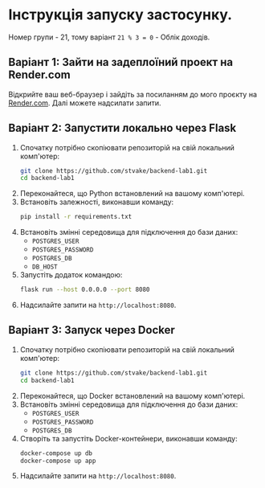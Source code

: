 # Інструкція запуску застосунку.

Номер групи - 21, тому варіант `21 % 3 = 0` - Облік доходів.

## Варіант 1: Зайти на задеплоїний проект на Render.com
Відкрийте ваш веб-браузер і зайдіть за посиланням до мого проєкту на [Render.com](https://backend-lab1-ve3g.onrender.com). Далі можете надсилати запити.

## Варіант 2: Запустити локально через Flask
1. Спочатку потрібно скопіювати репозиторій на свій локальний комп'ютер:
   ```bash
   git clone https://github.com/stvake/backend-lab1.git
   cd backend-lab1
   ```
2. Переконайтеся, що Python встановлений на вашому комп'ютері.
3. Встановіть залежності, виконавши команду:
   ```bash
   pip install -r requirements.txt
   ```
4. Встановіть змінні середовища для підключення до бази даних:
   - `POSTGRES_USER`
   - `POSTGRES_PASSWORD`
   - `POSTGRES_DB`
   - `DB_HOST`
5. Запустіть додаток командою:
   ```bash
   flask run --host 0.0.0.0 --port 8080
   ```
6. Надсилайте запити на `http://localhost:8080`.

## Варіант 3: Запуск через Docker
1. Спочатку потрібно скопіювати репозиторій на свій локальний комп'ютер:
   ```bash
   git clone https://github.com/stvake/backend-lab1.git
   cd backend-lab1
   ```
2. Переконайтеся, що Docker встановлений на вашому комп'ютері.
3. Встановіть змінні середовища для підключення до бази даних:
   - `POSTGRES_USER`
   - `POSTGRES_PASSWORD`
   - `POSTGRES_DB`
4. Створіть та запустіть Docker-контейнери, виконавши команду:
   ```bash
   docker-compose up db
   docker-compose up app
   ```
5. Надсилайте запити на `http://localhost:8080`.
